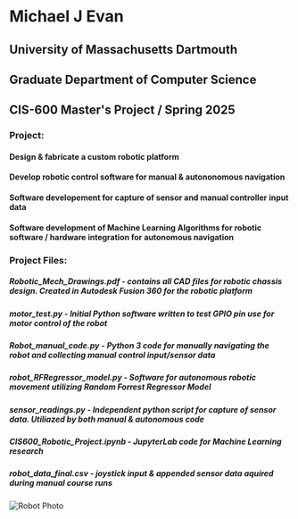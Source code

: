 # Michael J Evan
## University of Massachusetts Dartmouth
## Graduate Department of Computer Science
## CIS-600 Master's Project / Spring 2025

### Project:
#### Design & fabricate a custom robotic platform
#### Develop robotic control software for manual & autononomous navigation 
#### Software developement for capture of sensor and manual controller input data
#### Software development of Machine Learning Algorithms for robotic software / hardware integration for autonomous navigation

### Project Files:
##### Robotic_Mech_Drawings.pdf - contains all CAD files for robotic chassis design. Created in Autodesk Fusion 360 for the robotic platform
##### motor_test.py - Initial Python software written to test GPIO pin use for motor control of the robot
##### Robot_manual_code.py - Python 3 code for manually navigating the robot and collecting manual control input/sensor data
##### robot_RFRegressor_model.py - Software for autonomous robotic movement utilizing Random Forrest Regressor Model
##### sensor_readings.py - Independent python script for capture of sensor data. Utiliazed by both manual & autonomous code
##### CIS600_Robotic_Project.ipynb - JupyterLab code for Machine Learning research 
##### robot_data_final.csv - joystick input & appended sensor data aquired during manual course runs

![Robot Photo](image/Robot_Photo.png)


